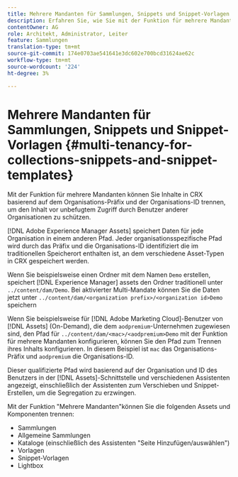 ```yaml
---
title: Mehrere Mandanten für Sammlungen, Snippets und Snippet-Vorlagen
description: Erfahren Sie, wie Sie mit der Funktion für mehrere Mandanten Inhalte im CRX-Repository basierend auf der Kundenorganisation trennen können, um nicht autorisierten Zugriff zu verhindern.
contentOwner: AG
role: Architekt, Administrator, Leiter
feature: Sammlungen
translation-type: tm+mt
source-git-commit: 174e0703ae541641e3dc602e700bcd31624ae62c
workflow-type: tm+mt
source-wordcount: '224'
ht-degree: 3%

---
```



# Mehrere Mandanten für Sammlungen, Snippets und Snippet-Vorlagen {#multi-tenancy-for-collections-snippets-and-snippet-templates}

Mit der Funktion für mehrere Mandanten können Sie Inhalte in CRX basierend auf dem Organisations-Präfix und der Organisations-ID trennen, um den Inhalt vor unbefugtem Zugriff durch Benutzer anderer Organisationen zu schützen.

[!DNL Adobe Experience Manager Assets] speichert Daten für jede Organisation in einem anderen Pfad. Jeder organisationsspezifische Pfad wird durch das Präfix und die Organisations-ID identifiziert
die im traditionellen Speicherort enthalten ist, an dem verschiedene Asset-Typen in CRX gespeichert werden.

Wenn Sie beispielsweise einen Ordner mit dem Namen `Demo` erstellen, speichert [!DNL Experience Manager] assets den Ordner traditionell unter `../content/dam/Demo`. Bei aktivierter Multi-Mandate können Sie die Daten jetzt unter `../content/dam/<organization prefix>/<organization id>Demo` speichern

Wenn Sie beispielsweise für [!DNL Adobe Marketing Cloud]-Benutzer von [!DNL Assets] (On-Demand), die dem `aodpremium`-Unternehmen zugewiesen sind, den Pfad für `../content/dam/<mac>/<aodpremium>Demo` mit der Funktion für mehrere Mandanten konfigurieren, können Sie den Pfad zum Trennen ihres Inhalts konfigurieren. In diesem Beispiel ist `mac` das Organisations-Präfix und `aodpremium` die Organisations-ID.

Dieser qualifizierte Pfad wird basierend auf der Organisation und ID des Benutzers in der [!DNL Assets]-Schnittstelle und verschiedenen Assistenten angezeigt, einschließlich der Assistenten zum Verschieben und Snippet-Erstellen, um die Segregation zu erzwingen.

Mit der Funktion &quot;Mehrere Mandanten&quot;können Sie die folgenden Assets und Komponenten trennen:

* Sammlungen
* Allgemeine Sammlungen
* Kataloge (einschließlich des Assistenten &quot;Seite Hinzufügen/auswählen&quot;)
* Vorlagen
* Snippet-Vorlagen
* Lightbox

